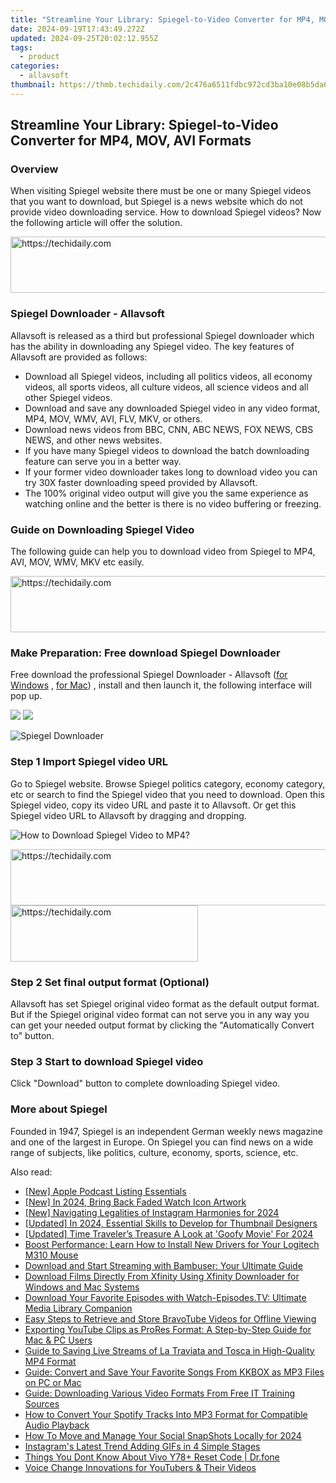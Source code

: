 ```yaml
---
title: "Streamline Your Library: Spiegel-to-Video Converter for MP4, MOV, AVI Formats"
date: 2024-09-19T17:43:49.272Z
updated: 2024-09-25T20:02:12.955Z
tags:
  - product
categories:
  - allavsoft
thumbnail: https://thmb.techidaily.com/2c476a6511fdbc972cd3ba10e08b5da699f589d12e50cb2bcf28a3be854e91bc.jpg
---
```


## Streamline Your Library: Spiegel-to-Video Converter for MP4, MOV, AVI Formats

### Overview

When visiting Spiegel website there must be one or many Spiegel videos that you want to download, but Spiegel is a news website which do not provide video downloading service. How to download Spiegel videos? Now the following article will offer the solution.

<!-- affiliate ads begin -->
<a href="https://appsumo.8odi.net/c/5597632/2082542/7443" target="_top" id="2082542">
  <img src="//a.impactradius-go.com/display-ad/7443-2082542" border="0" alt="https://techidaily.com" width="728" height="90"/>
</a>
<img height="0" width="0" src="https://appsumo.8odi.net/i/5597632/2082542/7443" style="position:absolute;visibility:hidden;" border="0" />
<!-- affiliate ads end -->

### Spiegel Downloader - Allavsoft

Allavsoft is released as a third but professional Spiegel downloader which has the ability in downloading any Spiegel video. The key features of Allavsoft are provided as follows:

* Download all Spiegel videos, including all politics videos, all economy videos, all sports videos, all culture videos, all science videos and all other Spiegel videos.
* Download and save any downloaded Spiegel video in any video format, MP4, MOV, WMV, AVI, FLV, MKV, or others.
* Download news videos from BBC, CNN, ABC NEWS, FOX NEWS, CBS NEWS, and other news websites.
* If you have many Spiegel videos to download the batch downloading feature can serve you in a better way.
* If your former video downloader takes long to download video you can try 30X faster downloading speed provided by Allavsoft.
* The 100% original video output will give you the same experience as watching online and the better is there is no video buffering or freezing.

### Guide on Downloading Spiegel Video

The following guide can help you to download video from Spiegel to MP4, AVI, MOV, WMV, MKV etc easily.

<!-- affiliate ads begin -->
<a href="https://laganoo.pxf.io/c/5597632/1484909/16446" target="_top" id="1484909">
  <img src="//a.impactradius-go.com/display-ad/16446-1484909" border="0" alt="https://techidaily.com" width="728" height="90"/>
</a>
<img height="0" width="0" src="https://laganoo.pxf.io/i/5597632/1484909/16446" style="position:absolute;visibility:hidden;" border="0" />
<!-- affiliate ads end -->

### Make Preparation: Free download Spiegel Downloader

Free download the professional Spiegel Downloader - Allavsoft ([for Windows](https://tools.techidaily.com/allavsoft/products/) , [for Mac](https://tools.techidaily.com/allavsoft/products/)) , install and then launch it, the following interface will pop up.

[![](https://www.allavsoft.com/how-to/../images/how-to/free-download-win.jpg)](https://tools.techidaily.com/allavsoft/products/) [![](https://www.allavsoft.com/how-to/../images/how-to/free-download-mac.jpg)](https://tools.techidaily.com/allavsoft/products/)

![Spiegel Downloader](https://www.allavsoft.com/how-to/../images/allavsoft/screen-shot-600.jpg)

### Step 1 Import Spiegel video URL

Go to Spiegel website. Browse Spiegel politics category, economy category, etc or search to find the Spiegel video that you need to download. Open this Spiegel video, copy its video URL and paste it to Allavsoft. Or get this Spiegel video URL to Allavsoft by dragging and dropping.

![How to Download Spiegel Video to MP4?](https://www.allavsoft.com/how-to/../images/how-to/download-rtmp-video/download-rtmp-video.jpg)

<!-- affiliate ads begin -->
<a href="https://appsumo.8odi.net/c/5597632/2129739/7443" target="_top" id="2129739">
  <img src="//a.impactradius-go.com/display-ad/7443-2129739" border="0" alt="https://techidaily.com" width="728" height="90"/>
</a>
<img height="0" width="0" src="https://appsumo.8odi.net/i/5597632/2129739/7443" style="position:absolute;visibility:hidden;" border="0" />
<!-- affiliate ads end -->

<!-- affiliate ads begin -->
<a href="https://aligracehair.sjv.io/c/5597632/2016129/19272" target="_top" id="2016129">
  <img src="//a.impactradius-go.com/display-ad/19272-2016129" border="0" alt="https://techidaily.com" width="300" height="90"/>
</a>
<img height="0" width="0" src="https://aligracehair.sjv.io/i/5597632/2016129/19272" style="position:absolute;visibility:hidden;" border="0" />
<!-- affiliate ads end -->

### Step 2 Set final output format (Optional)

Allavsoft has set Spiegel original video format as the default output format. But if the Spiegel original video format can not serve you in any way you can get your needed output format by clicking the "Automatically Convert to" button.

### Step 3 Start to download Spiegel video

Click "Download" button to complete downloading Spiegel video.

### More about Spiegel

Founded in 1947, Spiegel is an independent German weekly news magazine and one of the largest in Europe. On Spiegel you can find news on a wide range of subjects, like politics, culture, economy, sports, science, etc.

<ins class="adsbygoogle"
     style="display:block"
     data-ad-format="autorelaxed"
     data-ad-client="ca-pub-7571918770474297"
     data-ad-slot="1223367746"></ins>

<ins class="adsbygoogle"
     style="display:block"
     data-ad-client="ca-pub-7571918770474297"
     data-ad-slot="8358498916"
     data-ad-format="auto"
     data-full-width-responsive="true"></ins>

<span class="atpl-alsoreadstyle">Also read:</span>
<div><ul>
<li><a href="https://vp-tips.techidaily.com/new-apple-podcast-listing-essentials/"><u>[New] Apple Podcast Listing Essentials</u></a></li>
<li><a href="https://facebook-video-content.techidaily.com/new-in-2024-bring-back-faded-watch-icon-artwork/"><u>[New] In 2024, Bring Back Faded Watch Icon Artwork</u></a></li>
<li><a href="https://instagram-video-recordings.techidaily.com/new-navigating-legalities-of-instagram-harmonies-for-2024/"><u>[New] Navigating Legalities of Instagram Harmonies for 2024</u></a></li>
<li><a href="https://vimeo-videos.techidaily.com/updated-in-2024-essential-skills-to-develop-for-thumbnail-designers/"><u>[Updated] In 2024, Essential Skills to Develop for Thumbnail Designers</u></a></li>
<li><a href="https://fox-blue.techidaily.com/updated-time-travelers-treasure-a-look-at-goofy-movie-for-2024/"><u>[Updated] Time Traveler’s Treasure A Look at 'Goofy Movie' For 2024</u></a></li>
<li><a href="https://hardware-help.techidaily.com/boost-performance-learn-how-to-install-new-drivers-for-your-logitech-m310-mouse/"><u>Boost Performance: Learn How to Install New Drivers for Your Logitech M310 Mouse</u></a></li>
<li><a href="https://fox-pages.techidaily.com/download-and-start-streaming-with-bambuser-your-ultimate-guide/"><u>Download and Start Streaming with Bambuser: Your Ultimate Guide</u></a></li>
<li><a href="https://fox-pages.techidaily.com/download-films-directly-from-xfinity-using-xfinity-downloader-for-windows-and-mac-systems/"><u>Download Films Directly From Xfinity Using Xfinity Downloader for Windows and Mac Systems</u></a></li>
<li><a href="https://fox-pages.techidaily.com/download-your-favorite-episodes-with-watch-episodestv-ultimate-media-library-companion/"><u>Download Your Favorite Episodes with Watch-Episodes.TV: Ultimate Media Library Companion</u></a></li>
<li><a href="https://fox-pages.techidaily.com/easy-steps-to-retrieve-and-store-bravotube-videos-for-offline-viewing/"><u>Easy Steps to Retrieve and Store BravoTube Videos for Offline Viewing</u></a></li>
<li><a href="https://fox-pages.techidaily.com/exporting-youtube-clips-as-prores-format-a-step-by-step-guide-for-mac-and-pc-users/"><u>Exporting YouTube Clips as ProRes Format: A Step-by-Step Guide for Mac & PC Users</u></a></li>
<li><a href="https://fox-pages.techidaily.com/guide-to-saving-live-streams-of-la-traviata-and-tosca-in-high-quality-mp4-format/"><u>Guide to Saving Live Streams of La Traviata and Tosca in High-Quality MP4 Format</u></a></li>
<li><a href="https://fox-pages.techidaily.com/guide-convert-and-save-your-favorite-songs-from-kkbox-as-mp3-files-on-pc-or-mac/"><u>Guide: Convert and Save Your Favorite Songs From KKBOX as MP3 Files on PC or Mac</u></a></li>
<li><a href="https://fox-pages.techidaily.com/guide-downloading-various-video-formats-from-free-it-training-sources/"><u>Guide: Downloading Various Video Formats From Free IT Training Sources</u></a></li>
<li><a href="https://fox-pages.techidaily.com/how-to-convert-your-spotify-tracks-into-mp3-format-for-compatible-audio-playback/"><u>How to Convert Your Spotify Tracks Into MP3 Format for Compatible Audio Playback</u></a></li>
<li><a href="https://snapchat-videos.techidaily.com/how-to-move-and-manage-your-social-snapshots-locally-for-2024/"><u>How To Move and Manage Your Social SnapShots Locally for 2024</u></a></li>
<li><a href="https://instagram-videos.techidaily.com/instagrams-latest-trend-adding-gifs-in-4-simple-stages/"><u>Instagram's Latest Trend Adding GIFs in 4 Simple Stages</u></a></li>
<li><a href="https://techidaily.com/things-you-dont-know-about-vivo-y78plus-reset-code-drfone-by-drfone-reset-android-reset-android/"><u>Things You Dont Know About Vivo Y78+ Reset Code | Dr.fone</u></a></li>
<li><a href="https://youtube-clips.techidaily.com/voice-change-innovations-for-youtubers-and-their-videos/"><u>Voice Change Innovations for YouTubers & Their Videos</u></a></li>
</ul></div>

